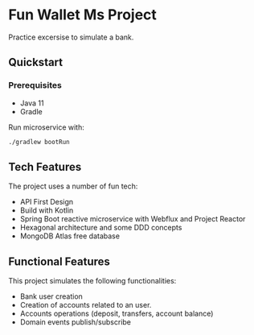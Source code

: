 # Fun Wallet Ms Project

Practice excersise to simulate a bank.


## Quickstart
### Prerequisites
- Java 11
- Gradle

Run microservice with:
```sh
./gradlew bootRun
```

## Tech Features
The project uses a number of fun tech:

- API First Design
- Build with Kotlin
- Spring Boot reactive microservice with Webflux and Project Reactor
- Hexagonal architecture and some DDD concepts
- MongoDB Atlas free database

## Functional Features
This project simulates the following functionalities:

- Bank user creation
- Creation of accounts related to an user.
- Accounts operations (deposit, transfers, account balance)
- Domain events publish/subscribe